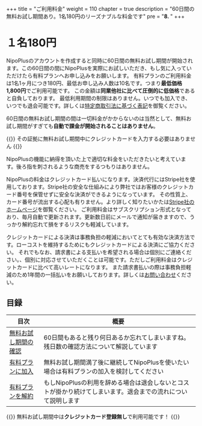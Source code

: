 +++
title = "ご利用料金"
weight = 110
chapter = true
description = "60日間の無料お試し期間あり。1名180円のリーズナブルな料金です"
pre = "<b>8. </b>"
+++


# １名180円

NipoPlusのアカウントを作成すると同時に60日間の無料お試し期間が開始されます。この60日間の間にNipoPlusを実際にお試しいただき、もし気に入っていただけたら有料プランへお申し込みをお願いします。
有料プランのご利用料金は1名1ヶ月につき180円、最低お申し込み人数は10名です。つまり**最低価格1,800円**でご利用可能です。
この金額は**同業他社に比べて圧倒的に低価格**であると自負しております。
最低利用期間の制限はありません。いつでも加入でき、いつでも退会可能です。詳しくは[特定商取引法に基づく表記](/system/business-deal/)を御覧ください。

60日間の無料お試し期間の間は一切料金がかからないのは当然として、無料お試し期間がすぎても**自動で課金が開始されることはありません**。

{{<alice pos="right" icon="ok">}}
その証拠に無料お試し期間中にクレジットカードを入力する必要はありません
{{</alice>}}

NipoPlusの機能に納得を頂いた上で適切な料金をいただきたいと考えています。後ろ指を刺されるような商売をするつもりはありません。

NipoPlusの料金はクレジットカード払いになります。決済代行にはStripe社を使用しております。Stripe社の安全な仕組みにより弊社ではお客様のクレジットカード番号を保管せずに安全な決済ができるようになっています。
その性質上、カード番号が流出する心配も有りません。より詳しく知りたいかたは[Stripe社のホームページ](https://stripe.com/jp)を御覧ください。
ご利用料金はサブスクリプション形式となっており、毎月自動で更新されます。更新数日前にメールで通知が届きますので、うっかり解約忘れて損をするリスクも軽減しています。

クレジットカードによる決済は事務負担の軽減においてとても有効な決済方法です。ローコストを維持するためにもクレジットカードによる決済にご協力ください。
それでもなお、請求書による支払いを希望される場合は個別にご連絡ください。、個別に対応させていただくことは可能です。ただしご利用料金はクレジットカードに比べて高いレートになります。
また請求書払いの際は事務負担軽減のため1年間の一括払いをお願いしております。詳しくは[お問い合わせ](/system/inquery/)ください。

## 目録

|目次|概要|
|---|---|
|[無料お試し期間の確認](/price/info/)|60日間もあると残り何日あるか忘れてしまいますね。残日数の確認方法について解説しています|
|[有料プランに加入](/price/fee/)|無料お試し期間満了後に継続してNipoPlusを使いたい場合は有料プランの加入を検討してください|
|[有料プランを解約](/price/cancel/)|もしNipoPlusの利用を辞める場合は退会しないとコストが掛かり続けてしまいます。退会までの流れについて説明します|

{{<alice pos="right" icon="ok">}}
無料お試し期間中は**クレジットカード登録無し**で利用可能です！
{{</alice>}}
